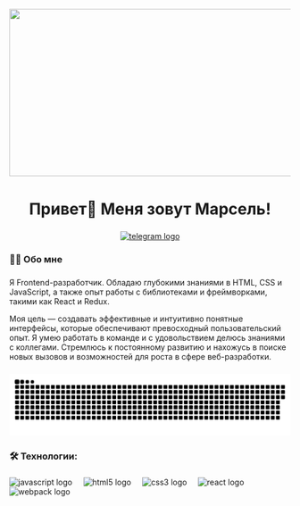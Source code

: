 <br clear="both">

<div align="center">
  <img height="300" width="600" src="https://user-images.githubusercontent.com/74038190/225813708-98b745f2-7d22-48cf-9150-083f1b00d6c9.gif"  />
</div>

###

<h1 align="center">Привет👋 Меня зовут Марсель!</h1>

###

<div align="center">
  <a href="https://t.me/shaidullov_marsel" target="_blank">
    <img src="https://img.shields.io/static/v1?message=Telegram&logo=telegram&label=&color=2CA5E0&logoColor=white&labelColor=&style=for-the-badge" height="25" alt="telegram logo"  />
  </a>
</div>

###



###

<h3 align="left">👩‍💻  Обо мне</h3>

###

<p align="left">Я Frontend-разработчик. Обладаю глубокими знаниями в HTML, CSS и JavaScript, а также опыт работы с библиотеками и фреймворками, такими как React и Redux. 

Моя цель — создавать эффективные и интуитивно понятные интерфейсы, которые обеспечивают превосходный пользовательский опыт. Я умею работать в команде и с удовольствием делюсь знаниями с коллегами. Стремлюсь к постоянному развитию и нахожусь в поиске новых вызовов и возможностей для роста в сфере веб-разработки.

###

<p align="center">
 <img width="600" src="github-snake.svg" alt="snake"/>
</p>

###

<h3 align="left">🛠 Технологии:</h3>

###

<div align="left">
  <img src="https://cdn.jsdelivr.net/gh/devicons/devicon/icons/javascript/javascript-original.svg" height="40" alt="javascript logo"  />
  <img width="12" />
  <img src="https://cdn.jsdelivr.net/gh/devicons/devicon/icons/html5/html5-original.svg" height="40" alt="html5 logo"  />
  <img width="12" />
  <img src="https://cdn.jsdelivr.net/gh/devicons/devicon/icons/css3/css3-original.svg" height="40" alt="css3 logo"  />
  <img width="12" />
  <img src="https://cdn.jsdelivr.net/gh/devicons/devicon/icons/react/react-original.svg" height="40" alt="react logo"  />
  <img width="12" />
  <img src="https://cdn.simpleicons.org/webpack/8DD6F9" height="40" alt="webpack logo"  />
  <img width="12" />
  
</div>

###


